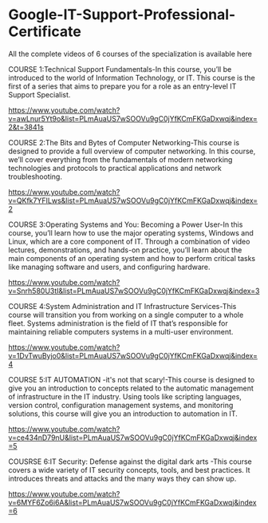 # Google-IT-Support-Professional-Certificate
All the complete videos of 6 courses of the  specialization is available here 

COURSE 1:Technical Support Fundamentals-In this course, you’ll be introduced to the world of Information Technology, or IT. This course is the first of a series that aims to prepare you for a role as an entry-level IT Support Specialist.

https://www.youtube.com/watch?v=awLnur5Yt9o&list=PLmAuaUS7wSOOVu9gC0jYfKCmFKGaDxwqj&index=2&t=3841s


COURSE 2:The Bits and Bytes of Computer Networking-This course is designed to provide a full overview of computer networking. In this course, we’ll cover everything from the fundamentals of modern networking technologies and protocols to practical applications and network troubleshooting.

https://www.youtube.com/watch?v=QKfk7YFILws&list=PLmAuaUS7wSOOVu9gC0jYfKCmFKGaDxwqj&index=2


COURSE 3:Operating Systems and You: Becoming a Power User-In this course, you’ll learn how to use the major operating systems, Windows and Linux, which are a core component of IT. Through a combination of video lectures, demonstrations, and hands-on practice, you’ll learn about the main components of an operating system and how to perform critical tasks like managing software and users, and configuring hardware.

https://www.youtube.com/watch?v=Snrh580U3tI&list=PLmAuaUS7wSOOVu9gC0jYfKCmFKGaDxwqj&index=3


COURSE 4:System Administration and IT Infrastructure Services-This course will transition you from working on a single computer to a whole fleet. Systems administration is the field of IT that’s responsible for maintaining reliable computers systems in a multi-user environment.

https://www.youtube.com/watch?v=1DvTwuByjo0&list=PLmAuaUS7wSOOVu9gC0jYfKCmFKGaDxwqj&index=4

COURSE 5:IT AUTOMATION -it's not that scary!-This course is designed to give you an introduction to concepts related to the automatic management of infrastructure in the IT industry. Using tools like scripting languages, version control, configuration management systems, and monitoring solutions, this course will give you an introduction to automation in IT.

https://www.youtube.com/watch?v=ce434nD79nU&list=PLmAuaUS7wSOOVu9gC0jYfKCmFKGaDxwqj&index=5

COUSRSE 6:IT Security: Defense against the digital dark arts -This course covers a wide variety of IT security concepts, tools, and best practices. It introduces threats and attacks and the many ways they can show up.

https://www.youtube.com/watch?v=6MYF6Zo6i6A&list=PLmAuaUS7wSOOVu9gC0jYfKCmFKGaDxwqj&index=6
